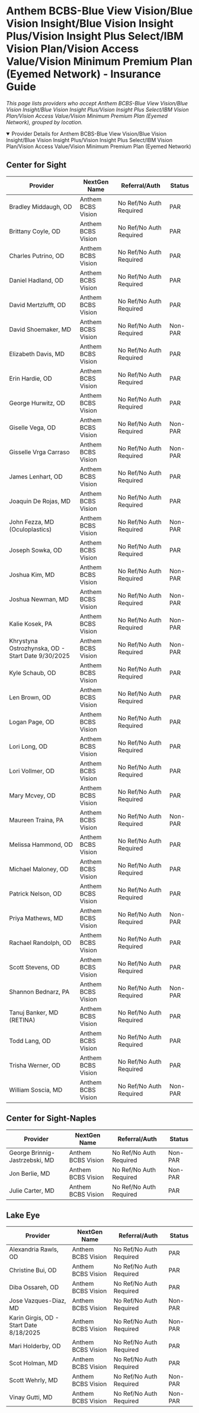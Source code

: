 # Anthem BCBS-Blue View Vision/Blue Vision Insight/Blue Vision Insight Plus/Vision Insight Plus Select/IBM Vision Plan/Vision Access Value/Vision Minimum Premium Plan (Eyemed Network) - Insurance Guide

*This page lists providers who accept Anthem BCBS-Blue View Vision/Blue Vision Insight/Blue Vision Insight Plus/Vision Insight Plus Select/IBM Vision Plan/Vision Access Value/Vision Minimum Premium Plan (Eyemed Network), grouped by location.*

<details open><summary>Provider Details for Anthem BCBS-Blue View Vision/Blue Vision Insight/Blue Vision Insight Plus/Vision Insight Plus Select/IBM Vision Plan/Vision Access Value/Vision Minimum Premium Plan (Eyemed Network)</summary>

## Center for Sight

| Provider | NextGen Name | Referral/Auth | Status |
|----------|-------------|--------------|--------|
| Bradley Middaugh, OD | Anthem BCBS Vision | No Ref/No Auth Required | PAR |
| Brittany Coyle, OD | Anthem BCBS Vision | No Ref/No Auth Required | PAR |
| Charles Putrino, OD | Anthem BCBS Vision | No Ref/No Auth Required | PAR |
| Daniel Hadland, OD | Anthem BCBS Vision | No Ref/No Auth Required | PAR |
| David Mertzlufft, OD | Anthem BCBS Vision | No Ref/No Auth Required | PAR |
| David Shoemaker, MD | Anthem BCBS Vision | No Ref/No Auth Required | Non-PAR |
| Elizabeth Davis, MD | Anthem BCBS Vision | No Ref/No Auth Required | PAR |
| Erin Hardie, OD | Anthem BCBS Vision | No Ref/No Auth Required | PAR |
| George Hurwitz, OD | Anthem BCBS Vision | No Ref/No Auth Required | PAR |
| Giselle Vega, OD | Anthem BCBS Vision | No Ref/No Auth Required | Non-PAR |
| Gisselle Vrga Carraso | Anthem BCBS Vision | No Ref/No Auth Required | Non-PAR |
| James Lenhart, OD | Anthem BCBS Vision | No Ref/No Auth Required | PAR |
| Joaquin De Rojas, MD | Anthem BCBS Vision | No Ref/No Auth Required | PAR |
| John Fezza, MD (Oculoplastics) | Anthem BCBS Vision | No Ref/No Auth Required | Non-PAR |
| Joseph Sowka, OD | Anthem BCBS Vision | No Ref/No Auth Required | PAR |
| Joshua Kim, MD | Anthem BCBS Vision | No Ref/No Auth Required | Non-PAR |
| Joshua Newman, MD | Anthem BCBS Vision | No Ref/No Auth Required | Non-PAR |
| Kalie Kosek, PA | Anthem BCBS Vision | No Ref/No Auth Required | Non-PAR |
| Khrystyna Ostrozhynska, OD - Start Date 9/30/2025 | Anthem BCBS Vision | No Ref/No Auth Required | Non-PAR |
| Kyle Schaub, OD | Anthem BCBS Vision | No Ref/No Auth Required | PAR |
| Len Brown, OD | Anthem BCBS Vision | No Ref/No Auth Required | PAR |
| Logan Page, OD | Anthem BCBS Vision | No Ref/No Auth Required | PAR |
| Lori Long, OD | Anthem BCBS Vision | No Ref/No Auth Required | PAR |
| Lori Vollmer, OD | Anthem BCBS Vision | No Ref/No Auth Required | PAR |
| Mary Mcvey, OD | Anthem BCBS Vision | No Ref/No Auth Required | PAR |
| Maureen Traina, PA | Anthem BCBS Vision | No Ref/No Auth Required | Non-PAR |
| Melissa Hammond, OD | Anthem BCBS Vision | No Ref/No Auth Required | PAR |
| Michael Maloney, OD | Anthem BCBS Vision | No Ref/No Auth Required | PAR |
| Patrick Nelson, OD | Anthem BCBS Vision | No Ref/No Auth Required | PAR |
| Priya Mathews, MD | Anthem BCBS Vision | No Ref/No Auth Required | Non-PAR |
| Rachael Randolph, OD | Anthem BCBS Vision | No Ref/No Auth Required | PAR |
| Scott Stevens, OD | Anthem BCBS Vision | No Ref/No Auth Required | PAR |
| Shannon Bednarz, PA | Anthem BCBS Vision | No Ref/No Auth Required | Non-PAR |
| Tanuj Banker, MD (RETINA) | Anthem BCBS Vision | No Ref/No Auth Required | PAR |
| Todd Lang, OD | Anthem BCBS Vision | No Ref/No Auth Required | PAR |
| Trisha Werner, OD | Anthem BCBS Vision | No Ref/No Auth Required | PAR |
| William Soscia, MD | Anthem BCBS Vision | No Ref/No Auth Required | Non-PAR |

## Center for Sight-Naples

| Provider | NextGen Name | Referral/Auth | Status |
|----------|-------------|--------------|--------|
| George Brinnig-Jastrzebski, MD | Anthem BCBS Vision | No Ref/No Auth Required | Non-PAR |
| Jon Berlie, MD | Anthem BCBS Vision | No Ref/No Auth Required | Non-PAR |
| Julie Carter, MD | Anthem BCBS Vision | No Ref/No Auth Required | PAR |

## Lake Eye 

| Provider | NextGen Name | Referral/Auth | Status |
|----------|-------------|--------------|--------|
| Alexandria Rawls, OD | Anthem BCBS Vision | No Ref/No Auth Required | PAR |
| Christine Bui, OD | Anthem BCBS Vision | No Ref/No Auth Required | PAR |
| Diba Ossareh, OD | Anthem BCBS Vision | No Ref/No Auth Required | PAR |
| Jose Vazques-Diaz, MD | Anthem BCBS Vision | No Ref/No Auth Required | Non-PAR |
| Karin Girgis, OD - Start Date 8/18/2025 | Anthem BCBS Vision | No Ref/No Auth Required | Non-PAR |
| Mari Holderby, OD | Anthem BCBS Vision | No Ref/No Auth Required | PAR |
| Scot Holman, MD | Anthem BCBS Vision | No Ref/No Auth Required | PAR |
| Scott Wehrly, MD | Anthem BCBS Vision | No Ref/No Auth Required | Non-PAR |
| Vinay Gutti, MD | Anthem BCBS Vision | No Ref/No Auth Required | Non-PAR |

</details>

